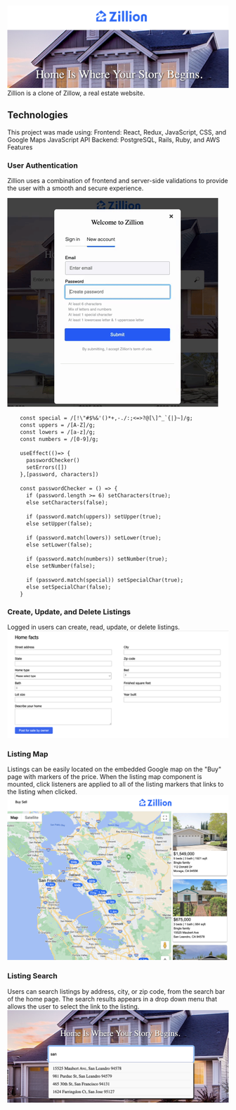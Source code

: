 ![Alt Text](readme/readmelogo.png)
Zillion is a clone of Zillow, a real estate website.

## Technologies
This project was made using:
Frontend: React, Redux, JavaScript, CSS, and Google Maps JavaScript API
Backend: PostgreSQL, Rails, Ruby, and AWS
Features
### User Authentication
Zillion uses a combination of frontend and server-side validations to provide the user with a smooth and secure experience.

![Alt Text](readme/signin.gif)
```
    const special = /[!\"#$%&'()*+,-./:;<=>?@[\]^_`{|}~]/g;
    const uppers = /[A-Z]/g;
    const lowers = /[a-z]/g;
    const numbers = /[0-9]/g;

    useEffect(()=> {
      passwordChecker()
      setErrors([])
    },[password, characters])

    const passwordChecker = () => {
      if (password.length >= 6) setCharacters(true);
      else setCharacters(false);

      if (password.match(uppers)) setUpper(true);
      else setUpper(false);

      if (password.match(lowers)) setLower(true);
      else setLower(false);

      if (password.match(numbers)) setNumber(true);
      else setNumber(false);

      if (password.match(special)) setSpecialChar(true);
      else setSpecialChar(false);        
    }
```

### Create, Update, and Delete Listings
Logged in users can create, read, update, or delete listings. 
![Alt Text](readme/sell.png)

### Listing Map
Listings can be easily located on the embedded Google map on the "Buy" page with markers of the price. When the listing map component is mounted, click listeners are applied to all of the listing markers that links to the listing when clicked.
![Alt Text](readme/map.png)

### Listing Search
Users can search listings by address, city, or zip code, from the search bar of the home page. The search results appears in a drop down menu that allows the user to select the link to the listing.
![Alt Text](readme/search.png)